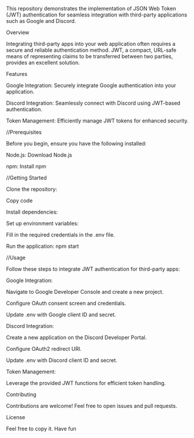 This repository demonstrates the implementation of JSON Web Token (JWT) authentication for seamless integration with third-party applications such as Google and Discord.

Overview

Integrating third-party apps into your web application often requires a secure and reliable authentication method. JWT, a compact, URL-safe means of representing claims to be transferred between two parties, provides an excellent solution.

Features

Google Integration: Securely integrate Google authentication into your application.

Discord Integration: Seamlessly connect with Discord using JWT-based authentication.

Token Management: Efficiently manage JWT tokens for enhanced security.

//Prerequisites

Before you begin, ensure you have the following installed:

Node.js: Download Node.js

npm: Install npm

//Getting Started

Clone the repository:

Copy code

Install dependencies:

Set up environment variables:

Fill in the required credentials in the .env file.

Run the application: npm start

//Usage

Follow these steps to integrate JWT authentication for third-party apps:

Google Integration:

Navigate to Google Developer Console and create a new project.

Configure OAuth consent screen and credentials.

Update .env with Google client ID and secret.

Discord Integration:

Create a new application on the Discord Developer Portal.

Configure OAuth2 redirect URI.

Update .env with Discord client ID and secret.

Token Management:

Leverage the provided JWT functions for efficient token handling.

Contributing

Contributions are welcome! Feel free to open issues and pull requests.

License

Feel free to copy it. Have fun


